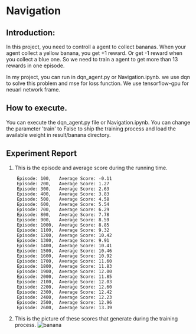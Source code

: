 # Navigation
## Introduction:
In this project, you need to controll a agent to collect bananas. When your agent collect a yellow banana, you 
get +1 reward. Or get -1 reward when you collect a blue one. So we need to train a agent to get more than 13 rewards in 
one episode. 

In my project, you can run in dqn_agent.py or Navigation.ipynb. 
we use dqn to solve this problem and mse for loss function.
We use tensorflow-gpu for neuarl network frame.

## How to execute.
You can execute the dqn_agent.py file or Navigation.ipynb.
You can change the parameter 'train' to False to ship the training process and load the available weight in 
result/banana directory.
## Experiment Report    
1. This is the episode and average score during the running time.
```text
    Episode: 100,   Average Score: -0.11
    Episode: 200,   Average Score: 1.27
    Episode: 300, 	Average Score: 2.63
    Episode: 400, 	Average Score: 3.83
    Episode: 500, 	Average Score: 4.58
    Episode: 600, 	Average Score: 5.54
    Episode: 700, 	Average Score: 6.29
    Episode: 800, 	Average Score: 7.78
    Episode: 900, 	Average Score: 8.59
    Episode: 1000, 	Average Score: 8.85
    Episode: 1100, 	Average Score: 9.32
    Episode: 1200, 	Average Score: 10.42
    Episode: 1300, 	Average Score: 9.91
    Episode: 1400, 	Average Score: 10.41
    Episode: 1500, 	Average Score: 10.46
    Episode: 1600, 	Average Score: 10.92
    Episode: 1700, 	Average Score: 11.60
    Episode: 1800, 	Average Score: 11.83
    Episode: 1900, 	Average Score: 12.00
    Episode: 2000, 	Average Score: 11.85
    Episode: 2100, 	Average Score: 12.03
    Episode: 2200, 	Average Score: 12.60
    Episode: 2300, 	Average Score: 12.42
    Episode: 2400, 	Average Score: 12.23
    Episode: 2500, 	Average Score: 12.96
    Episode: 2600, 	Average Score: 13.39
```  
2. This is the picture of these scores that generate during the training process.
![banana](https://i.ibb.co/qx48qrm/banana.png)
